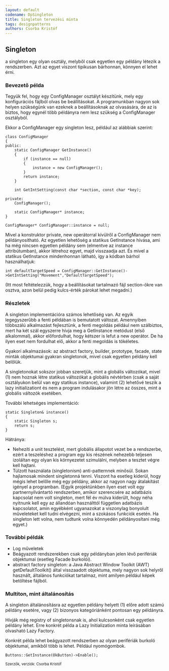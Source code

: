 ```yaml
---
layout: default
codename: DpSingleton
title: Singleton tervezési minta
tags: designpatterns
authors: Csorba Kristóf
---
```


## Singleton

a singleton egy olyan osztály, melyből csak egyetlen egy példány létezik a rendszerben. Azt az egyet viszont tipikusan bárhonnan, könnyen el lehet érni.

### Bevezető példa

Tegyük fel, hogy egy ConfigManager osztályt készítünk, mely egy konfigurációs fájlból olvas be beállításokat. A programunkban nagyon sok helyen szükségünk van ezeknek a beállításoknak az olvasására, de az is biztos, hogy egynél több példányra nem lesz szükség a ConfigManager osztályból.

Ekkor a ConfigManager egy singleton lesz, például az alábbiak szerint:

    class ConfigManager
    {
    public:
        static ConfigManager GetInstance()
        {
            if (instance == null)
            {
                instance = new ConfigManager();
            }
            return instance;
        }

        int GetIntSetting(const char *section, const char *key);

    private:
        ConfigManager();

        static ConfigManager* instance;
    }

    ConfigManager* ConfigManager::instance = null;

Mivel a konstruktor private, new operátorral kívülről a ConfigManager nem példányosítható. Az egyetlen lehetőség a statikus GetInstance hívása, ami ha még nincsen egyetlen példány sem (elmentve az instance attribútumban), akkor létrehoz egyet, majd visszaadja azt. És mivel a statikus GetInstance mindenhonnan látható, így a kódban bárhol használhatjuk:

    int defaultTargetSpeed = ConfigManager::GetInstance()->GetIntSetting("Movement","DefaultTargetSpeed");

(Itt most feltételezzük, hogy a beállításokat tartalmazó fájl section-ökre van osztva, azon belül pedig kulcs-érték párokat lehet megadni.)

### Részletek

A singleton implementációra számos lehetőség van. Az egyik legegyszerűbb a fenti példában is bemutatott változat. Amennyiben többszálú alkalmazást fejlesztünk, a fenti megoldás például nem szálbiztos, mert ha két szál egyszerre hívja meg a GetInstance metódust (első alkalommal), akkor előfordulhat, hogy kétszer is lefut a new operátor. De ha ilyen eset nem fordulhat elő, akkor a fenti megoldás is tökéletes.

Gyakori alkalmazások: az abstract factory, builder, prototype, facade, state minták objektumai gyakran singletonok, mivel csak egyetlen példány kell belőlük.

A singletonokat sokszor jobban szeretjük, mint a globális változókat, mivel (1) nem hoznak létre statikus változókat a globális névtérben (csak a saját osztályukon belül van egy statikus instance), valamint (2) lehetővé teszik a lazy initializationt és nem a program indulásakor jön létre az összes, mint a globális változók esetében.

További lehetséges implementáció:

    static Singleton& instance()
    {
        static Singleton s;
        return s;
    }

Hátránya:

  * Nehezíti a unit tesztelést, mert globális állapotot vezet be a rendszerbe, ezért a teszeléshez a program egy kis részének nehezebb teljesen izoláltan egy olyan kis környezetet szimulálni, melyben a tesztet végre kell hajtani.
  * Túlzott használata (singletonism) anti-patternnek minősül. Sokan hajlamosak mindent singletonná tenni. Viszont ha esetleg kiderül, hogy mégis lehet belőle még egy példány, akkor az nagyon nagy átalakítást igényel a programban. (Egyik projektünkben ilyen eset volt egy partnernyilvántartó rendszerben, amikor szerencsére az adatbázis kapcsolat nem volt singleton, mert fél év múlva kiderült, hogy néha nyitnunk kell egy az állandóan használttól független adatbázis kapcsolatot, amin egyébként ugyanazokat a viszonylag bonyolult műveleteket kell tudni elvégezni, mint a szokásos funkciók esetén. Ha singleton lett volna, nem tudtunk volna könnyedén példányosítani még egyet.)

### További példák

  * Log műveletek
  * Beágyazott rendszerekben csak egy példányban jelen lévő perifériák objektumai (esetleg Facade burkolói).
  * abstract factory singleton: a Java Abstract Window Toolkit (AWT) getDefaultToolkit() által visszaadott objektuma, mely nagyon sok helyről használt, általános funkciókat tartalmaz, mint amilyen például képek betöltése fájlból.

### Multiton, mint általánosítás

A singleton általánosításra az egyetlen példány helyett (1) előre adott számú példány esetére, vagy (2) bizonyos kategóriánként pontosan egy példányra.

Hívják még registry of singletonsnak is, ahol kulcsonként csak egyetlen példány lehet. Erre konkrét példa a Lazy Initialization minta leírásában olvasható Lazy Factory.

Konkrét példa lehet beágyazott rendszerben az olyan perifériák burkoló objektumai, amikből több is lehet. Például nyomógombok.

    Buttons::GetInstance(OkButton)->Enable();

<small>Szerzők, verziók: Csorba Kristóf</small>

